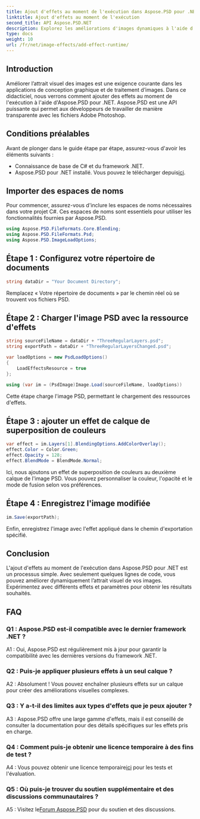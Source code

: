 ```yaml
---
title: Ajout d'effets au moment de l'exécution dans Aspose.PSD pour .NET
linktitle: Ajout d'effets au moment de l'exécution
second_title: API Aspose.PSD.NET
description: Explorez les améliorations d'images dynamiques à l'aide d'Aspose.PSD pour .NET. Ajoutez facilement des effets au moment de l’exécution.
type: docs
weight: 10
url: /fr/net/image-effects/add-effect-runtime/
---
```

## Introduction

Améliorer l’attrait visuel des images est une exigence courante dans les applications de conception graphique et de traitement d’images. Dans ce didacticiel, nous verrons comment ajouter des effets au moment de l'exécution à l'aide d'Aspose.PSD pour .NET. Aspose.PSD est une API puissante qui permet aux développeurs de travailler de manière transparente avec les fichiers Adobe Photoshop. 

## Conditions préalables

Avant de plonger dans le guide étape par étape, assurez-vous d'avoir les éléments suivants :

- Connaissance de base de C# et du framework .NET.
-  Aspose.PSD pour .NET installé. Vous pouvez le télécharger depuis[ici](https://releases.aspose.com/psd/net/).

## Importer des espaces de noms

Pour commencer, assurez-vous d'inclure les espaces de noms nécessaires dans votre projet C#. Ces espaces de noms sont essentiels pour utiliser les fonctionnalités fournies par Aspose.PSD.

```csharp
using Aspose.PSD.FileFormats.Core.Blending;
using Aspose.PSD.FileFormats.Psd;
using Aspose.PSD.ImageLoadOptions;
```

## Étape 1 : Configurez votre répertoire de documents

```csharp
string dataDir = "Your Document Directory";
```

Remplacez « Votre répertoire de documents » par le chemin réel où se trouvent vos fichiers PSD.

## Étape 2 : Charger l'image PSD avec la ressource d'effets

```csharp
string sourceFileName = dataDir + "ThreeRegularLayers.psd";
string exportPath = dataDir + "ThreeRegularLayersChanged.psd";

var loadOptions = new PsdLoadOptions()
{
    LoadEffectsResource = true
};

using (var im = (PsdImage)Image.Load(sourceFileName, loadOptions))
```

Cette étape charge l'image PSD, permettant le chargement des ressources d'effets.

## Étape 3 : ajouter un effet de calque de superposition de couleurs

```csharp
var effect = im.Layers[1].BlendingOptions.AddColorOverlay();
effect.Color = Color.Green;
effect.Opacity = 128;
effect.BlendMode = BlendMode.Normal;
```

Ici, nous ajoutons un effet de superposition de couleurs au deuxième calque de l'image PSD. Vous pouvez personnaliser la couleur, l'opacité et le mode de fusion selon vos préférences.

## Étape 4 : Enregistrez l'image modifiée

```csharp
im.Save(exportPath);
```

Enfin, enregistrez l'image avec l'effet appliqué dans le chemin d'exportation spécifié.

## Conclusion

L'ajout d'effets au moment de l'exécution dans Aspose.PSD pour .NET est un processus simple. Avec seulement quelques lignes de code, vous pouvez améliorer dynamiquement l’attrait visuel de vos images. Expérimentez avec différents effets et paramètres pour obtenir les résultats souhaités.

## FAQ

### Q1 : Aspose.PSD est-il compatible avec le dernier framework .NET ?

A1 : Oui, Aspose.PSD est régulièrement mis à jour pour garantir la compatibilité avec les dernières versions du framework .NET.

### Q2 : Puis-je appliquer plusieurs effets à un seul calque ?

A2 : Absolument ! Vous pouvez enchaîner plusieurs effets sur un calque pour créer des améliorations visuelles complexes.

### Q3 : Y a-t-il des limites aux types d'effets que je peux ajouter ?

A3 : Aspose.PSD offre une large gamme d'effets, mais il est conseillé de consulter la documentation pour des détails spécifiques sur les effets pris en charge.

### Q4 : Comment puis-je obtenir une licence temporaire à des fins de test ?

 A4 : Vous pouvez obtenir une licence temporaire[ici](https://purchase.aspose.com/temporary-license/) pour les tests et l'évaluation.

### Q5 : Où puis-je trouver du soutien supplémentaire et des discussions communautaires ?

 A5 : Visitez le[Forum Aspose.PSD](https://forum.aspose.com/c/psd/34) pour du soutien et des discussions.